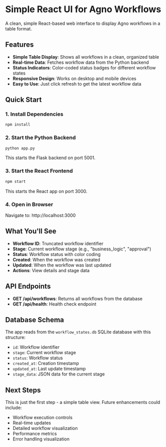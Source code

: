 # Simple React UI for Agno Workflows

A clean, simple React-based web interface to display Agno workflows in a table format.

## Features

- **Simple Table Display**: Shows all workflows in a clean, organized table
- **Real-time Data**: Fetches workflow data from the Python backend
- **Status Indicators**: Color-coded status badges for different workflow states
- **Responsive Design**: Works on desktop and mobile devices
- **Easy to Use**: Just click refresh to get the latest workflow data

## Quick Start

### 1. Install Dependencies
```bash
npm install
```

### 2. Start the Python Backend
```bash
python app.py
```
This starts the Flask backend on port 5001.

### 3. Start the React Frontend
```bash
npm start
```
This starts the React app on port 3000.

### 4. Open in Browser
Navigate to: http://localhost:3000

## What You'll See

- **Workflow ID**: Truncated workflow identifier
- **Stage**: Current workflow stage (e.g., "business_logic", "approval")
- **Status**: Workflow status with color coding
- **Created**: When the workflow was created
- **Updated**: When the workflow was last updated
- **Actions**: View details and stage data

## API Endpoints

- **GET /api/workflows**: Returns all workflows from the database
- **GET /api/health**: Health check endpoint

## Database Schema

The app reads from the `workflow_states.db` SQLite database with this structure:
- `id`: Workflow identifier
- `stage`: Current workflow stage
- `status`: Workflow status
- `created_at`: Creation timestamp
- `updated_at`: Last update timestamp
- `stage_data`: JSON data for the current stage

## Next Steps

This is just the first step - a simple table view. Future enhancements could include:
- Workflow execution controls
- Real-time updates
- Detailed workflow visualization
- Performance metrics
- Error handling visualization

